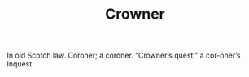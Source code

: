 ---
title: Crowner
letter: C
permalink: "/definitions/bld-crowner.html"
body: In old Scotch law. Coroner; a coroner. “Crowner’s quest,” a cor-oner’s Inquest
published_at: '2018-07-07'
source: Black's Law Dictionary 2nd Ed (1910)
layout: post
---